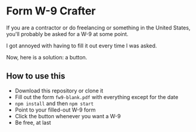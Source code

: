 # Form W-9 Crafter

If you are a contractor or do freelancing or something in the United States, you'll probably be asked for a W-9 at some point.

I got annoyed with having to fill it out every time I was asked.

Now, here is a solution: a button.

## How to use this

- Download this repository or clone it
- Fill out the form `fw9-blank.pdf` with everything except for the date
- `npm install` and then `npm start`
- Point to your filled-out W-9 form
- Click the button whenever you want a W-9
- Be free, at last
